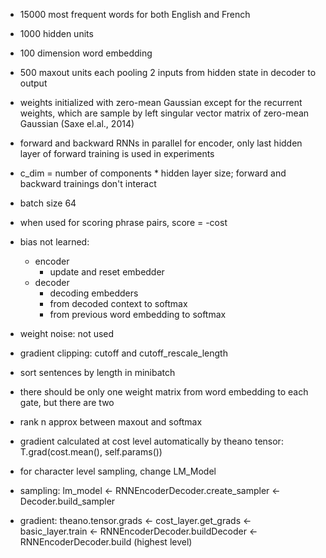 - 15000 most frequent words for both English and French
- 1000 hidden units
- 100 dimension word embedding
- 500 maxout units each pooling 2 inputs from hidden state in decoder to output
- weights initialized with zero-mean Gaussian except for the recurrent weights, which are sample by left singular vector matrix of zero-mean Gaussian (Saxe el.al., 2014)
- forward and backward RNNs in parallel for encoder, only last hidden layer of forward training is used in experiments
- c_dim = number of components * hidden layer size; forward and backward trainings don't interact
- batch size 64
- when used for scoring phrase pairs, score = -cost

- bias not learned:
	- encoder
		- update and reset embedder
	- decoder
		- decoding embedders
		- from decoded context to softmax
		- from previous word embedding to softmax
- weight noise: not used
- gradient clipping: cutoff and cutoff_rescale_length
- sort sentences by length in minibatch
- there should be only one weight matrix from word embedding to each gate, but there are two
- rank n approx between maxout and softmax

- gradient calculated at cost level automatically by theano tensor: T.grad(cost.mean(), self.params())
- for character level sampling, change LM_Model
- sampling: lm_model <- RNNEncoderDecoder.create_sampler <- Decoder.build_sampler
- gradient: theano.tensor.grads <- cost_layer.get_grads <- basic_layer.train <- RNNEncoderDecoder.buildDecoder <- RNNEncoderDecoder.build (highest level)
